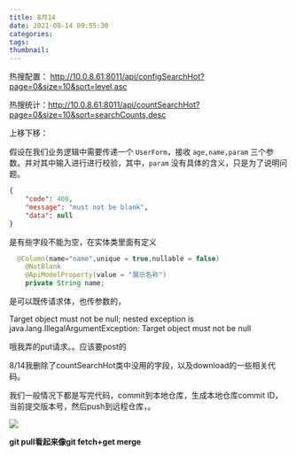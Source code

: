 ```yaml
---
title: 8月14
date: 2021-08-14 09:55:30
categories:
tags:
thumbnail:
---
```



热搜配置： http://10.0.8.61:8011/api/configSearchHot?page=0&size=10&sort=level,asc

热搜统计：http://10.0.8.61:8011/api/countSearchHot?page=0&size=10&sort=searchCounts,desc

上移下移：





假设在我们业务逻辑中需要传递一个 `UserForm`，接收 `age,name,param` 三个参数。并对其中输入进行进行校验，其中，`param` 没有具体的含义，只是为了说明问题。

```json
{
    "code": 400,
    "message": "must not be blank",
    "data": null
}
```

是有些字段不能为空，在实体类里面有定义

```java
  @Column(name="name",unique = true,nullable = false)
    @NotBlank
    @ApiModelProperty(value = "展示名称")
    private String name;
```





是可以既传请求体，也传参数的，







Target object must not be null; nested exception is java.lang.IllegalArgumentException: Target object must not be null

哦我弄的put请求。。应该要post的



8/14我删除了countSearchHot类中没用的字段，以及download的一些相关代码。

我们一般情况下都是写完代码，commit到本地仓库，生成本地仓库commit ID，当前提交版本号，然后push到远程仓库，。	

![](https://tva1.sinaimg.cn/large/008i3skNgy1gtg52iceinj60hs0dcq3e02.jpg)

**git pull看起来像git fetch+get merge**